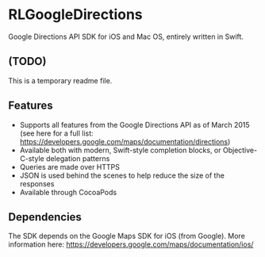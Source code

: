 # RLGoogleDirections
Google Directions API SDK for iOS and Mac OS, entirely written in Swift.

## (TODO)
This is a temporary readme file.

## Features
- Supports all features from the Google Directions API as of March 2015 (see here for a full list: https://developers.google.com/maps/documentation/directions)
- Available both with modern, Swift-style completion blocks, or Objective-C-style delegation patterns
- Queries are made over HTTPS
- JSON is used behind the scenes to help reduce the size of the responses
- Available through CocoaPods

## Dependencies
The SDK depends on the Google Maps SDK for iOS (from Google).
More information here: https://developers.google.com/maps/documentation/ios/
